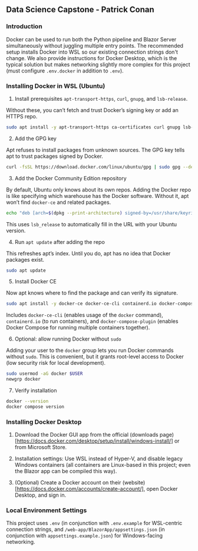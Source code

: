 
Data Science Capstone - Patrick Conan
---

### Introduction

Docker can be used to run both the Python pipeline and Blazor Server simultaneously without juggling multiple entry points. The recommended setup installs Docker into WSL so our existing connection strings don't change. We also provide instructions for Docker Desktop, which is the typical solution but makes networking slightly more complex for this project (must configure `.env.docker` in addition to `.env`).

### Installing Docker in WSL (Ubuntu)

1. Install prerequisites `apt-transport-https`, `curl`, `gnupg`, and `lsb-release`.

Without these, you can’t fetch and trust Docker’s signing key or add an HTTPS repo.

```bash
sudo apt install -y apt-transport-https ca-certificates curl gnupg lsb-release
```

2. Add the GPG key

Apt refuses to install packages from unknown sources. The GPG key tells apt to trust packages signed by Docker.

```bash
curl -fsSL https://download.docker.com/linux/ubuntu/gpg | sudo gpg --dearmor -o /usr/share/keyrings/docker-archive-keyring.gpg
```

3. Add the Docker Community Edition repository

By default, Ubuntu only knows about its own repos. Adding the Docker repo is like specifying which warehouse has the Docker software. Without it, apt won’t find `docker-ce` and related packages.

```bash
echo "deb [arch=$(dpkg --print-architecture) signed-by=/usr/share/keyrings/docker-archive-keyring.gpg] https://download.docker.com/linux/ubuntu $(lsb_release -cs) stable" | sudo tee /etc/apt/sources.list.d/docker.list
```

This uses `lsb_release` to automatically fill in the URL with your Ubuntu version.

4. Run `apt update` after adding the repo

This refreshes apt’s index. Until you do, apt has no idea that Docker packages exist.

```bash
sudo apt update
```

5. Install Docker CE

Now apt knows where to find the package and can verify its signature.

```bash
sudo apt install -y docker-ce docker-ce-cli containerd.io docker-compose-plugin
```

Includes `docker-ce-cli` (enables usage of the `docker` command), `containerd.io` (to run containers), and `docker-compose-plugin` (enables Docker Compose for running multiple containers together).

6. Optional: allow running Docker without `sudo`

Adding your user to the `docker` group lets you run Docker commands without `sudo`. This is convenient, but it grants root-level access to Docker (low security risk for local development).

```bash
sudo usermod -aG docker $USER
newgrp docker
```

7. Verify installation

```bash
docker --version
docker compose version
```

### Installing Docker Desktop

1. Download the Docker GUI app from the official (downloads page)[https://docs.docker.com/desktop/setup/install/windows-install/] or from Microsoft Store.

2. Installation settings: Use WSL instead of Hyper-V, and disable legacy Windows containers (all containers are Linux-based in this project; even the Blazor app can be compiled this way).

3. (Optional) Create a Docker account on their (website)[https://docs.docker.com/accounts/create-account/], open Docker Desktop, and sign in.

### Local Environment Settings

This project uses `.env` (in conjunction with `.env.example` for WSL-centric connection strings, and `/web-app/BlazorApp/appsettings.json` (in conjunction with `appsettings.example.json`) for Windows-facing networking.

